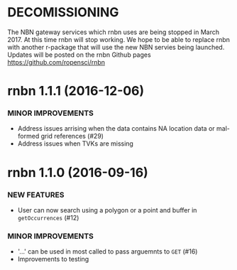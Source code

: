 DECOMISSIONING
==============

The NBN gateway services which rnbn uses are being stopped in March 2017. At this time rnbn will stop working. We hope to be able to replace rnbn with another r-package that will use the new NBN servies being launched. Updates will be posted on the rnbn Github pages https://github.com/ropensci/rnbn

rnbn 1.1.1 (2016-12-06)
=========================

### MINOR IMPROVEMENTS

* Address issues arrising when the data contains NA location data or mal-formed grid references (#29)
* Address issues when TVKs are missing

rnbn 1.1.0 (2016-09-16)
=========================
    
### NEW FEATURES

* User can now search using a polygon or a point and buffer in `getOccurrences` (#12)

### MINOR IMPROVEMENTS

* '...' can be used in most called to pass arguemnts to `GET` (#16)
* Improvements to testing
